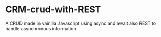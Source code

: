 # CRM-crud-with-REST
A CRUD made in vainilla Javascript using async and await also REST to handle asynchronous information
